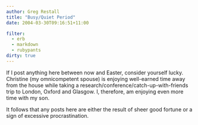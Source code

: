 ```yaml
---
author: Greg Restall
title: "Busy/Quiet Period"
date: 2004-03-30T09:16:51+11:00

filter:
  - erb
  - markdown
  - rubypants
dirty: true
---
```


If I post anything here between now and Easter, consider yourself lucky.  Christine (my omnicompetent spouse) is enjoying well-earned time away from the house while taking a research/conference/catch-up-with-friends trip to London, Oxford and Glasgow.  I, therefore, am enjoying even more time with my son.

It follows that any posts here are either the result of sheer good fortune or a sign of excessive procrastination.
